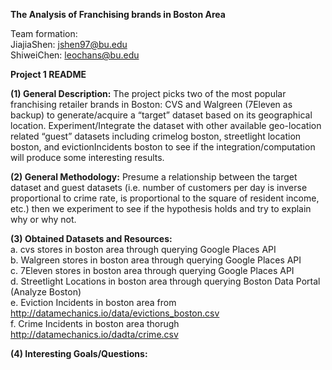 <b>The Analysis of Franchising brands in Boston Area</b>

Team formation: <br>
JiajiaShen: jshen97@bu.edu <br>
ShiweiChen: leochans@bu.edu

<b>Project 1 README</b>

<b>(1) General Description:</b>
The project picks two of the most popular franchising retailer brands in Boston: CVS and Walgreen (7Eleven as backup)
to generate/acquire a “target” dataset based on its geographical location. Experiment/Integrate the dataset with other available 
geo-location related “guest” datasets including crimelog boston, streetlight location boston, and evictionIncidents boston to see
if the integration/computation will produce some interesting results.
 
<b>(2) General Methodology:</b>
Presume a relationship between the target dataset and guest datasets (i.e. number of customers per day is inverse proportional to 
crime rate, is proportional to the square of resident income, etc.) then we experiment to see if the hypothesis holds and try to 
explain why or why not.
 
<b>(3) Obtained Datasets and Resources:</b><br>
   a. cvs stores in boston area through querying Google Places API <br>
   b. Walgreen stores in boston area through querying Google Places API <br>
   c. 7Eleven stores in boston area through querying Google Places API <br>
   d. Streetlight Locations in boston area through querying Boston Data Portal (Analyze Boston) <br>
   e. Eviction Incidents in boston area from http://datamechanics.io/data/evictions_boston.csv <br>
   f. Crime Incidents in boston area thorugh http://datamechanics.io/dadta/crime.csv <br>
   
<b>(4) Interesting Goals/Questions:</b>
